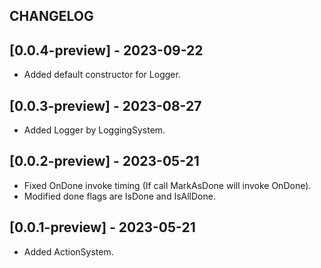 ## CHANGELOG

## [0.0.4-preview] - 2023-09-22
- Added default constructor for Logger.

## [0.0.3-preview] - 2023-08-27
- Added Logger by LoggingSystem.

## [0.0.2-preview] - 2023-05-21
- Fixed OnDone invoke timing (If call MarkAsDone will invoke OnDone).
- Modified done flags are IsDone and IsAllDone. 

## [0.0.1-preview] - 2023-05-21
- Added ActionSystem.